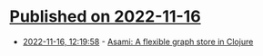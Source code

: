 # [Published on 2022-11-16](index.md)

* [2022-11-16, 12:19:58](https://news.ycombinator.com/item?id=33621939) - [Asami: A flexible graph store in Clojure](https://github.com/quoll/asami)
